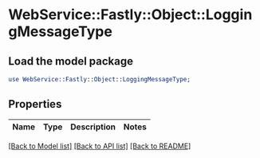# WebService::Fastly::Object::LoggingMessageType

## Load the model package
```perl
use WebService::Fastly::Object::LoggingMessageType;
```

## Properties
Name | Type | Description | Notes
------------ | ------------- | ------------- | -------------

[[Back to Model list]](../README.md#documentation-for-models) [[Back to API list]](../README.md#documentation-for-api-endpoints) [[Back to README]](../README.md)


